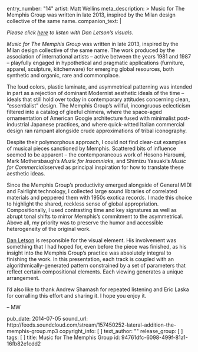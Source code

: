 entry_number: "14"
artist: Matt Wellins
meta_description: >
  Music for The Memphis Group was written in late 2013, inspired by the Milan design collective of the
  same name.
companion_text: |
  <p><i>Please click <a class="ext" href="http://lateraladdition.org/memphis.php" target="_blank">here</a> to listen with Dan Letson’s visuals.</i>
  </p>
  <p><i>Music for The Memphis Group</i> was written in late 2013, inspired by the Milan design collective of the same name. The work produced by the association of international artists – active between the years 1981 and 1987 – playfully engaged in hypothetical and pragmatic applications (furniture, apparel, sculpture, kitchenware) for emerging global resources, both synthetic and organic, rare and commonplace.
  </p>
  <p>The loud colors, plastic laminate, and asymmetrical patterning was intended in part as a rejection of dominant Modernist aesthetic ideals of the time – ideals that still hold over today in contemporary attitudes concerning clean, “essentialist” design. The Memphis Group’s willful, incongruous eclecticism filtered into a catalog of gleeful chimera, where the space-aged ornamentation of American Googie architecture fused with minimalist post-industrial Japanese practices, and where quick-witted Italian commercial design ran rampant alongside crude approximations of tribal iconography.
  </p>
  <p>Despite their polymorphous approach, I could not find clear-cut examples of musical pieces sanctioned by Memphis. Scattered bits of influence seemed to be apparent – the contemporaneous work of Hosono Haroumi, Mark Mothersbaugh’s <i>Muzik for Insomniaks</i>, and Shimizu Yasuaki’s <i>Music for Commercials</i>served as principal inspiration for how to translate these aesthetic ideas.
  </p>
  <p>Since the Memphis Group’s productivity emerged alongside of General MIDI and Fairlight technology, I collected large sound libraries of correlated materials and peppered them with 1950s exotica records. I made this choice to highlight the shared, reckless sense of global appropriation. Compositionally, I used contrasting time and key signatures as well as abrupt tonal shifts to mirror Memphis’s commitment to the asymmetrical. Above all, my priority was to preserve the humor and accessible heterogeneity of the original work.
  </p>
  <p><a class="ext" href="http://glob.daniel-letson.com/" target="_blank">Dan Letson</a> is responsible for the visual element. His involvement was something that I had hoped for, even before the piece was finished, as his insight into the Memphis Group’s practice was absolutely integral to finishing the work. In this presentation, each track is coupled with an algorithmically-generated pattern constrained by a set of parameters that reflect certain compositional elements. Each viewing generates a unique arrangement.
  </p>
  <p>I’d also like to thank Andrew Shamash for repeated listening and Eric Laska for corralling this effort and sharing it. I hope you enjoy it.
  </p>
  <p>– MW
  </p>
pub_date: 2014-07-05
sound_url: http://feeds.soundcloud.com/stream/157450252-lateral-addition-the-memphis-group.mp3
copyright_info: [ ]
text_author: ""
release_group: [ ]
tags: [ ]
title: Music for The Memphis Group
id: 94761dfc-6098-499f-81a1-16fb82e1cdd2
